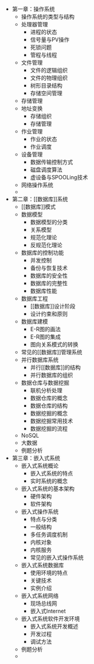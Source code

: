 - 第一章：操作系统
	- 操作系统的类型与结构
	- 处理器管理
		- 进程的状态
		- 信号量与PV操作
		- 死锁问题
		- 管程与线程
	- 文件管理
		- 文件的逻辑组织
		- 文件的物理组织
		- 树形目录结构
		- 存储空间管理
	- 存储管理
	- 地址变换
		- 存储组织
		- 存储管理
	- 作业管理
		- 作业的状态
		- 作业调度
	- 设备管理
		- 数据传输控制方式
		- 磁盘调度算法
		- 虚设备与SPOOLing技术
	- 网络操作系统
	-
- 第二章：[[数据库]]系统
	- [[数据库]]模式
	- 数据模型
		- 数据模型的分类
		- 关系模型
		- 规范化理论
		- 反规范化理论
	- 数据库的控制功能
		- 并发控制
		- 备份与恢复技术
		- 数据库的安全性
		- 数据库的完整性
		- 数据库性能
	- 数据库工程
		- [[数据库]]设计阶段
		- 设计约束和原则
	- 数据库建模
		- E-R图的画法
		- E-R图的集成
		- 图向关系模式的转换
	- 常见的[[数据库]]管理系统
	- 并行数据库系统
		- 并行[[数据库]]的结构
		- 并行数据库的组织
	- 数据仓库与数据挖掘
		- 联机分析处理
		- 数据仓库的概念
		- 数据仓库的结构
		- 数据挖掘的概念
		- 数据挖掘常用技术
		- 数据挖掘的流程
	- NoSQL
	- 大数据
	- 例题分析
- 第三章：嵌入式系统
	- 嵌入式系统概论
		- 嵌入式系统的特点
		- 实时系统的概念
	- 嵌入式系统的基本架构
		- 硬件架构
		- 软件架构
	- 嵌入式操作系统
		- 特点与分类
		- 一般结构
		- 多任务调度机制
		- 内核对象
		- 内核服务
		- 常见的嵌入式操作系统
	- 嵌入式系统数据库
		- 使用环境的特点
		- 关键技术
		- 实例介绍
	- 嵌入式系统网络
		- 现场总线网
		- 嵌入式Internet
	- 嵌入式系统软件开发环境
		- 嵌入式系统开发概述
		- 开发过程
		- 调试方法
	- 例题分析
	-